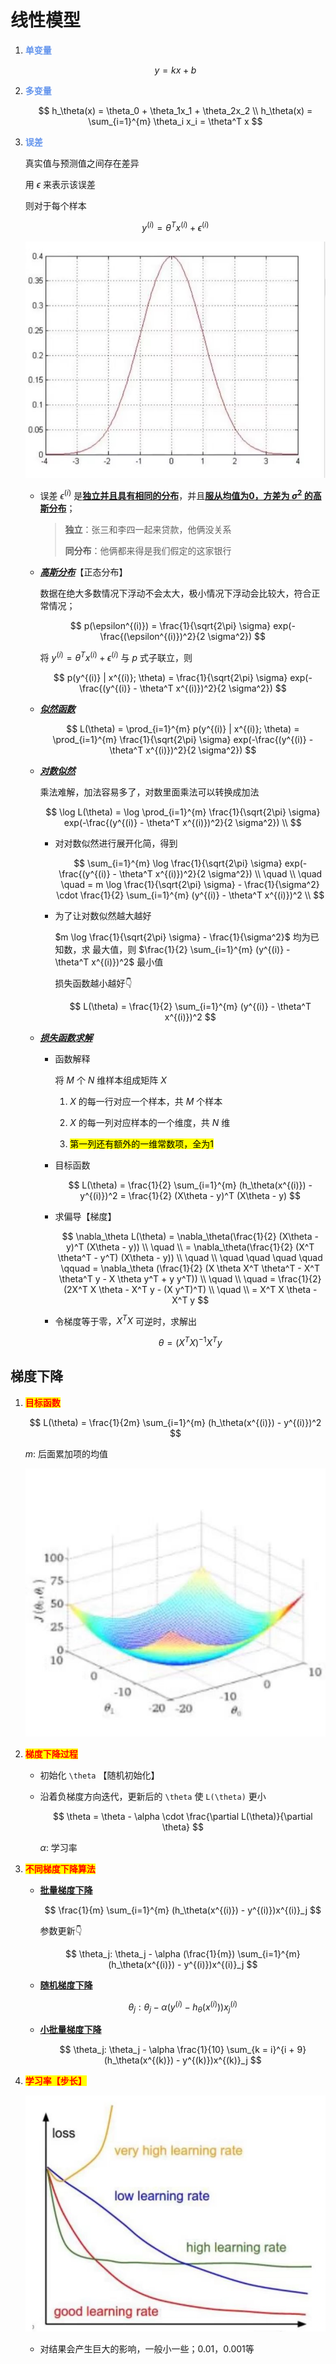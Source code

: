 # 线性模型

1. **<font color = cornflowerblue>单变量</font>**
   
   $$
   y = kx + b
   $$

2. **<font color = cornflowerblue>多变量</font>**
   
   $$
   h_\theta(x) = \theta_0 + \theta_1x_1 + \theta_2x_2 \\
h_\theta(x) = \sum_{i=1}^{m} \theta_i x_i = \theta^T x
   $$

3. **<font color = cornflowerblue>误差</font>**
   
   真实值与预测值之间存在差异
   
   用 $\epsilon$ 来表示该误差
   
   则对于每个样本
   
   $$
   y^{(i)} = \theta^T x^{(i)} + \epsilon^{(i)}
   $$
   
   ![](./微信图片_20221130162108.jpg)
   
   - 误差 $\epsilon^{(i)}$ 是<u>**独立并且具有相同的分布**</u>，并且<u>**服从均值为0，方差为 $\sigma^2$ 的高斯分布**</u>；
     
     > **独立**：张三和李四一起来贷款，他俩没关系
     > 
     > **同分布**：他俩都来得是我们假定的这家银行
   
   - <u>***高斯分布***</u>【正态分布】
     
     数据在绝大多数情况下浮动不会太大，极小情况下浮动会比较大，符合正常情况；
     
     $$
     p(\epsilon^{(i)}) = \frac{1}{\sqrt{2\pi} \sigma} exp(-\frac{(\epsilon^{(i)})^2}{2 \sigma^2})
     $$
     
     将 $y^{(i)} = \theta^T x^{(i)} + \epsilon^{(i)}$ 与 $p$ 式子联立，则
     
     $$
     p(y^{(i)} | x^{(i)}; \theta) = \frac{1}{\sqrt{2\pi} \sigma} exp(-\frac{(y^{(i)} - \theta^T x^{(i)})^2}{2 \sigma^2})
     $$
   
   - <u>***似然函数***</u>
     
     $$
     L(\theta) = \prod_{i=1}^{m} p(y^{(i)} | x^{(i)}; \theta)
= \prod_{i=1}^{m} \frac{1}{\sqrt{2\pi} \sigma} exp(-\frac{(y^{(i)} - \theta^T x^{(i)})^2}{2 \sigma^2})
     $$
   
   - <u>***对数似然***</u>
     
     乘法难解，加法容易多了，对数里面乘法可以转换成加法
     
     $$
     \log L(\theta)
      = \log \prod_{i=1}^{m} \frac{1}{\sqrt{2\pi} \sigma} exp(-\frac{(y^{(i)} - \theta^T x^{(i)})^2}{2 \sigma^2}) \\
     $$
     
     - 对对数似然进行展开化简，得到
       
       $$
       \sum_{i=1}^{m} \log \frac{1}{\sqrt{2\pi} \sigma} exp(-\frac{(y^{(i)} - \theta^T x^{(i)})^2}{2 \sigma^2}) \\
        \quad \\
        \quad \quad = m \log \frac{1}{\sqrt{2\pi} \sigma} - \frac{1}{\sigma^2} \cdot \frac{1}{2} \sum_{i=1}^{m} (y^{(i)} - \theta^T x^{(i)})^2 \\
       $$
     
     - 为了让对数似然越大越好
       
       $m \log \frac{1}{\sqrt{2\pi} \sigma} - \frac{1}{\sigma^2}$ 均为已知数，求  最大值，则 $\frac{1}{2} \sum_{i=1}^{m} (y^{(i)} - \theta^T x^{(i)})^2$ 最小值
       
       损失函数越小越好👇
       
       $$
       L(\theta) = \frac{1}{2} \sum_{i=1}^{m} (y^{(i)} - \theta^T x^{(i)})^2
       $$
   
   - <u>***损失函数求解***</u>
     
     - 函数解释
       
       将 $M$ 个 $N$ 维样本组成矩阵 $X$
       
       1. $X$ 的每一行对应一个样本，共 $M$ 个样本
       
       2. $X$ 的每一列对应样本的一个维度，共 $N$ 维
       
       3. <mark>第一列还有额外的一维常数项，全为1</mark>
     
     - 目标函数
       
       $$
       L(\theta) = \frac{1}{2} \sum_{i=1}^{m} (h_\theta(x^{(i)}) - y^{(i)})^2 = \frac{1}{2} (X\theta - y)^T (X\theta - y)
       $$
     
     - 求偏导【梯度】
       
       $$
       \nabla_\theta L(\theta) = \nabla_\theta(\frac{1}{2} (X\theta - y)^T (X\theta - y)) \\
        \quad \\
        = \nabla_\theta(\frac{1}{2} (X^T \theta^T - y^T) (X\theta - y)) \\
        \quad \\
        \quad \quad \quad \quad \qquad = \nabla_\theta (\frac{1}{2} (X \theta X^T \theta^T - X^T \theta^T y - X \theta y^T + y y^T)) \\
        \quad \\
        \quad = \frac{1}{2} (2X^T X \theta - X^T y - (X y^T)^T) \\
        \quad \\
        = X^T X \theta - X^T y
       $$
     
     - 令梯度等于零，$X^T X$ 可逆时，求解出
       
       $$
       \theta = (X^T X)^{-1} X^T y
       $$

## 梯度下降

1. **<mark><font color = red>目标函数</font></mark>**
   
   $$
   L(\theta) = \frac{1}{2m} \sum_{i=1}^{m} (h_\theta(x^{(i)}) - y^{(i)})^2
   $$
   
   $m$: 后面累加项的均值
   
   ![](./微信图片_20221130172922.jpg)

2. <mark>**<font color = red>梯度下降过程</font>**</mark>
   
   - 初始化 `\theta` 【随机初始化】
   
   - 沿着负梯度方向迭代，更新后的 `\theta` 使 `L(\theta)` 更小
     
     $$
     \theta = \theta - \alpha \cdot \frac{\partial L(\theta)}{\partial \theta}
     $$
     
     $\alpha$: 学习率

3. **<mark><font color = red>不同梯度下降算法</font></mark>**
   
   - <u>**批量梯度下降**</u>
     
     $$
     \frac{1}{m} \sum_{i=1}^{m} (h_\theta(x^{(i)}) -  y^{(i)})x^{(i)}_j
     $$
     
     参数更新👇
     
     $$
     \theta_j: \theta_j - \alpha (\frac{1}{m}) \sum_{i=1}^{m} (h_\theta(x^{(i)}) -  y^{(i)})x^{(i)}_j
     $$
   
   - <u>**随机梯度下降**</u>
     
     $$
     \theta_j: \theta_j - \alpha (y^{(i)} -  h_\theta(x^{(i)}))x^{(i)}_j
     $$
   
   - <u>**小批量梯度下降**</u>
     
     $$
     \theta_j: \theta_j - \alpha \frac{1}{10} \sum_{k = i}^{i + 9} (h_\theta(x^{(k)}) -  y^{(k)})x^{(k)}_j
     $$

4. **<mark><font color = red>学习率【步长】</font></mark>**
   
   ![](./微信图片_20221201013413.jpg)
   
   - 对结果会产生巨大的影响，一般小一些；0.01，0.001等
